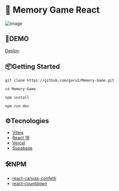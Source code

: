 # 🧠 Memory Game React
![image](https://res.cloudinary.com/dqd5x0s7w/image/upload/v1677681149/github/memoryGameImage-min_lph2e7.png)

## 🚀DEMO
 [Deploy ](https://denilpv-memory-game.netlify.app/)

## 📦Getting Started
```
git clone https://github.com/garu2/Memory-Game.git
```
```
cd Memory-Game
```
```
npm install
```
```
npm run dev
```
## ⚙Tecnologies
* [Vitejs](https://vitejs.dev/)
* [React 18](https://reactjs.org/)
* [Vercel](https://vercel.com/)
* [Supabase](https://supabase.com/)
## 🛠NPM
* [react-canvas-confetti](https://www.npmjs.com/package/react-canvas-confetti)
* [react-countdown](https://www.npmjs.com/package/react-countdown)

